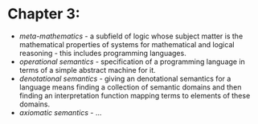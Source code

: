 # Chapter 3:

- _meta-mathematics_ - a subfield of logic whose subject matter is the mathematical
  properties of systems for mathematical and logical reasoning - this includes
  programming languages.
- _operational semantics_ - specification of a programming language in terms of a
  simple abstract machine for it.
- _denotational semantics_ - giving an denotational semantics for a language means
  finding a collection of semantic domains and then finding an interpretation function
  mapping terms to elements of these domains.
- _axiomatic semantics_ - ...
